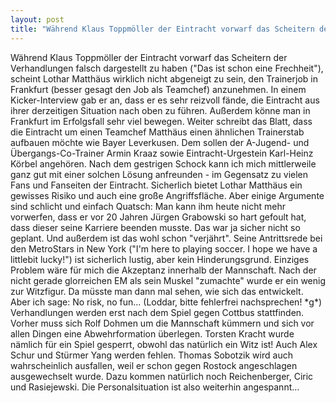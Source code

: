 ```yaml
---
layout: post
title: "Während Klaus Toppmöller der Eintracht vorwarf das Scheitern der Verhandlungen falsch dargestellt zu haben ("Das ist schon eine Frechheit"), scheint Lothar Matthäus wirklich nicht abgeneigt zu sein, den Trainerjob in Frankfurt (besser gesagt den Job als Teamchef) anzunehmen."
---
```


Während Klaus Toppmöller der Eintracht vorwarf das Scheitern der Verhandlungen falsch dargestellt zu haben ("Das ist schon eine Frechheit"), scheint Lothar Matthäus wirklich nicht abgeneigt zu sein, den Trainerjob in Frankfurt (besser gesagt den Job als Teamchef) anzunehmen. In einem Kicker-Interview gab er an, dass er es sehr reizvoll fände, die Eintracht aus ihrer derzeitigen Situation nach oben zu führen. Außerdem könne man in Frankfurt im Erfolgsfall sehr viel bewegen. Weiter schreibt das Blatt, dass die Eintracht um einen Teamchef Matthäus einen ähnlichen Trainerstab aufbauen möchte wie Bayer Leverkusen. Dem sollen der A-Jugend- und Übergangs-Co-Trainer Armin Kraaz sowie Eintracht-Urgestein Karl-Heinz Körbel angehören. Nach dem gestrigen Schock kann ich mich mittlerweile ganz gut mit einer solchen Lösung anfreunden - im Gegensatz zu vielen Fans und Fanseiten der Eintracht. Sicherlich bietet Lothar Matthäus ein gewisses Risiko und auch eine große Angriffsfläche. Aber einige Argumente sind schlicht und einfach Quatsch: Man kann ihm heute nicht mehr vorwerfen, dass er vor 20 Jahren Jürgen Grabowski so hart gefoult hat, dass dieser seine Karriere beenden musste. Das war ja sicher nicht so geplant. Und außerdem ist das wohl schon "verjährt". Seine Antrittsrede bei den MetroStars in New York ("I'm here to playing soccer. I hope we have a littlebit lucky!") ist sicherlich lustig, aber kein Hinderungsgrund. Einziges Problem wäre für mich die Akzeptanz innerhalb der Mannschaft. Nach der nicht gerade glorreichen EM als sein Muskel "zumachte" wurde er ein wenig zur Witzfigur. Da müsste man dann mal sehen, wie sich das entwickelt. Aber ich sage: No risk, no fun... (Loddar, bitte fehlerfrei nachsprechen! \*g\*) Verhandlungen werden erst nach dem Spiel gegen Cottbus stattfinden. Vorher muss sich Rolf Dohmen um die Mannschaft kümmern und sich vor allen Dingen eine Abwehrformation überlegen. Torsten Kracht wurde nämlich für ein Spiel gesperrt, obwohl das natürlich ein Witz ist! Auch Alex Schur und Stürmer Yang werden fehlen. Thomas Sobotzik wird auch wahrscheinlich ausfallen, weil er schon gegen Rostock angeschlagen ausgewechselt wurde. Dazu kommen natürlich noch Reichenberger, Ciric und Rasiejewski. Die Personalsituation ist also weiterhin angespannt...
